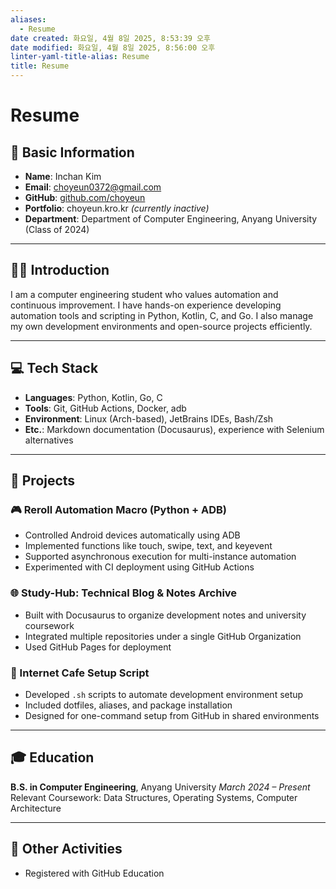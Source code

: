 ```yaml
---
aliases:
  - Resume
date created: 화요일, 4월 8일 2025, 8:53:39 오후
date modified: 화요일, 4월 8일 2025, 8:56:00 오후
linter-yaml-title-alias: Resume
title: Resume
---
```

# Resume
## 📌 Basic Information

- **Name**: Inchan Kim
- **Email**: choyeun0372@gmail.com
- **GitHub**: [github.com/choyeun](https://github.com/choyeun)
- **Portfolio**: choyeun.kro.kr *(currently inactive)*
- **Department**: Department of Computer Engineering, Anyang University (Class of 2024)

---

## 🧑‍💻 Introduction

I am a computer engineering student who values automation and continuous improvement.
I have hands-on experience developing automation tools and scripting in Python, Kotlin, C, and Go.
I also manage my own development environments and open-source projects efficiently.

---

## 💻 Tech Stack

- **Languages**: Python, Kotlin, Go, C
- **Tools**: Git, GitHub Actions, Docker, adb
- **Environment**: Linux (Arch-based), JetBrains IDEs, Bash/Zsh
- **Etc.**: Markdown documentation (Docusaurus), experience with Selenium alternatives

---

## 📁 Projects

### 🎮 Reroll Automation Macro (Python + ADB)

- Controlled Android devices automatically using ADB
- Implemented functions like touch, swipe, text, and keyevent
- Supported asynchronous execution for multi-instance automation
- Experimented with CI deployment using GitHub Actions

### 🌐 Study-Hub: Technical Blog & Notes Archive

- Built with Docusaurus to organize development notes and university coursework
- Integrated multiple repositories under a single GitHub Organization
- Used GitHub Pages for deployment

### 🔁 Internet Cafe Setup Script

- Developed `.sh` scripts to automate development environment setup
- Included dotfiles, aliases, and package installation
- Designed for one-command setup from GitHub in shared environments

---

## 🎓 Education

**B.S. in Computer Engineering**, Anyang University
*March 2024 – Present*
Relevant Coursework: Data Structures, Operating Systems, Computer Architecture

---

## 📎 Other Activities

- Registered with GitHub Education


